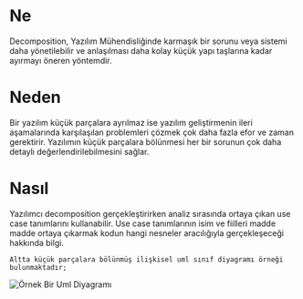 # Ne
Decomposition, Yazılım Mühendisliğinde karmaşık bir sorunu veya sistemi daha yönetilebilir ve anlaşılması daha kolay küçük yapı taşlarına kadar ayırmayı öneren yöntemdir. 
# Neden
Bir yazılım küçük parçalara ayrılmaz ise yazılım geliştirmenin ileri aşamalarında karşılaşılan problemleri çözmek çok daha fazla efor ve zaman gerektirir.
Yazılımın küçük parçalara bölünmesi her bir sorunun çok daha detaylı değerlendirilebilmesini sağlar.
# Nasıl
Yazılımcı decomposition gerçekleştirirken analiz sırasında ortaya çıkan use case tanımlarını kullanabilir. Use case tanımlarının isim ve fiilleri madde madde ortaya çıkarmak kodun hangi nesneler aracılığıyla gerçekleşeceği hakkında bilgi.

`Altta küçük parçalara bölünmüş ilişkisel uml sınıf diyagramı örneği bulunmaktadır; `

![Örnek Bir Uml Diyagramı](http://www.plantuml.com/plantuml/png/LO_DIaCn48NtynHZLuhq1KIXkDA527RdRjexnk7c1pB9XLXzAD_11pCqQMco_Cx9nvoD9eefEmjNwPCTewEey4Hb8O_tt-irliQ9vu4yafMHlET87mImjwIAFJa0rdTRIF4EdtrYmx6XlNYLmgdoROhYpH6t34LVsB6LPhc-gQLT21P-khuTTB8RClJ6tiX9XG-usbBy-rr15vRyvVZeMO9C7IuqMt9qncTzMrVrC7uUMtqn7bfh5yh5niRceAD_mtxAplu3)
